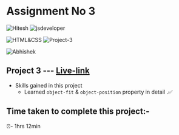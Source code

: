 # Assignment No 3

![Hitesh](https://img.shields.io/badge/Hitesh%20Choudhary-Ineuron-yellowgreen) ![jsdeveloper](https://img.shields.io/badge/JS--Fullstack-Developer-green)



![HTML&CSS](https://img.shields.io/badge/HTML-CSS-blue) ![Project-3](https://img.shields.io/badge/Live--class-Project--3-green)

![Abhishek](https://img.shields.io/badge/Abhsiehk%20Patil-BCA%202%20year-orange)

## Project 3 --- [Live-link](https://jsfullstack-project-3.netlify.app/)

- Skills gained in this project
  - Learned `object-fit` & `object-position` property in detail .✅
  
## Time taken to complete this project:-
⏰- 1hrs 12min

